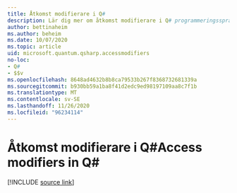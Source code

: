 ```yaml
---
title: Åtkomst modifierare i Q#
description: Lär dig mer om åtkomst modifierare i Q# programmeringsspråk.
author: bettinaheim
ms.author: beheim
ms.date: 10/07/2020
ms.topic: article
uid: microsoft.quantum.qsharp.accessmodifiers
no-loc:
- Q#
- $$v
ms.openlocfilehash: 8648ad4632b8b8ca79533b267f8368732681339a
ms.sourcegitcommit: b930bb59a1ba8f41d2edc9ed98197109aa8c7f1b
ms.translationtype: MT
ms.contentlocale: sv-SE
ms.lasthandoff: 11/26/2020
ms.locfileid: "96234114"
---
```

# <a name="access-modifiers-in-no-locq"></a><span data-ttu-id="d7eaa-103">Åtkomst modifierare i Q#</span><span class="sxs-lookup"><span data-stu-id="d7eaa-103">Access modifiers in Q#</span></span>

[!INCLUDE [source link](~/includes/qsharp-language/Specifications/Language/1_ProgramStructure/6_AccessModifiers.md)]

